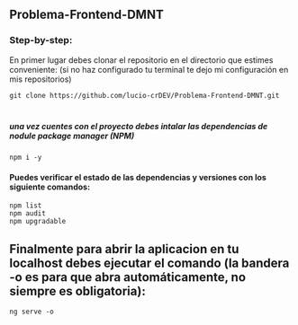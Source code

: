 ## Problema-Frontend-DMNT

### Step-by-step: 
En primer lugar debes clonar el repositorio en el directorio que estimes conveniente: (si no haz configurado tu terminal te dejo mi configuración en mis repositorios)

    git clone https://github.com/lucio-crDEV/Problema-Frontend-DMNT.git
#
##### una vez cuentes con el proyecto debes intalar las dependencias de nodule package manager (NPM)
    npm i -y

#### Puedes verificar el estado de las dependencias y versiones con los siguiente comandos:
    npm list
    npm audit
    npm upgradable

## Finalmente para abrir la aplicacion en tu localhost debes ejecutar el comando (la bandera -o es para que abra automáticamente, no siempre es obligatoria):
    ng serve -o
